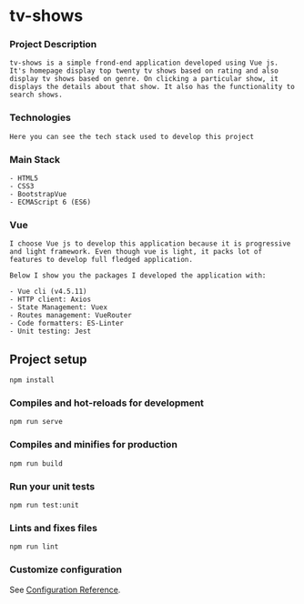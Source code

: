 # tv-shows

### Project Description
```
tv-shows is a simple frond-end application developed using Vue js. It's homepage display top twenty tv shows based on rating and also display tv shows based on genre. On clicking a particular show, it displays the details about that show. It also has the functionality to search shows.
```

### Technologies
```
Here you can see the tech stack used to develop this project
```

### Main Stack
```
- HTML5
- CSS3
- BootstrapVue
- ECMAScript 6 (ES6)
```

### Vue
```
I choose Vue js to develop this application because it is progressive and light framework. Even though vue is light, it packs lot of features to develop full fledged application.

Below I show you the packages I developed the application with:

- Vue cli (v4.5.11)
- HTTP client: Axios
- State Management: Vuex
- Routes management: VueRouter
- Code formatters: ES-Linter
- Unit testing: Jest
```

## Project setup
```
npm install
```

### Compiles and hot-reloads for development
```
npm run serve
```

### Compiles and minifies for production
```
npm run build
```

### Run your unit tests
```
npm run test:unit
```

### Lints and fixes files
```
npm run lint
```

### Customize configuration
See [Configuration Reference](https://cli.vuejs.org/config/).
